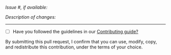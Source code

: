 *Issue #, if available:*

*Description of changes:*

---

* [ ] Have you followed the guidelines in our [Contributing guide?](https://github.com/meta-introspector/configure-aws-credentials/blob/main/CONTRIBUTING.md)

By submitting this pull request, I confirm that you can use, modify, copy, and redistribute this contribution, under the terms of your choice.
